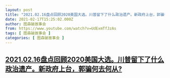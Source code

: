 ```yaml
---
layout: post
title: "2021.02.16盘点回顾2020美国大选。川普留下了什么政治遗产。新政府上台，郭骗何去何从?"
date: 2021-02-17T15:25:02.000Z
author: 图森破故事会
from: https://www.youtube.com/watch?v=UdExmTfJzAs
tags: [ 图森破故事会 ]
categories: [ 图森破故事会 ]
---
```

<!--1613575502000-->
[2021.02.16盘点回顾2020美国大选。川普留下了什么政治遗产。新政府上台，郭骗何去何从?](https://www.youtube.com/watch?v=UdExmTfJzAs)
------

<div>

</div>
